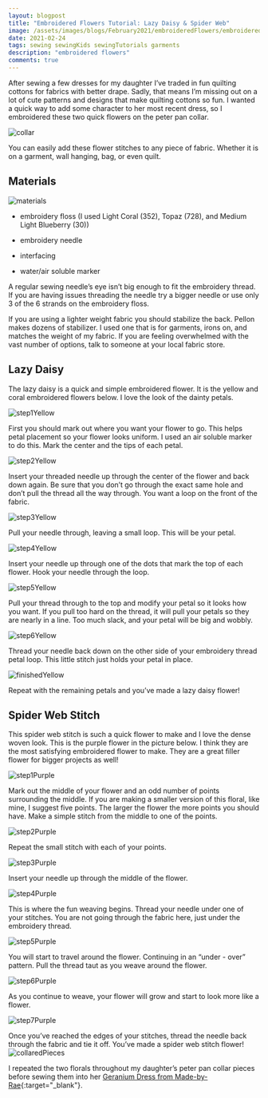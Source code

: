 ```yaml
---
layout: blogpost
title: "Embroidered Flowers Tutorial: Lazy Daisy & Spider Web"
image: /assets/images/blogs/February2021/embroideredFlowers/embroideredFlowersMain.jpg
date: 2021-02-24
tags: sewing sewingKids sewingTutorials garments
description: "embroidered flowers"
comments: true
---
```


After sewing a few dresses for my daughter I’ve traded in fun quilting cottons for fabrics with better drape. Sadly, that means I’m missing out on a lot of cute patterns and designs that make quilting cottons so fun. I wanted a quick way to add some character to her most recent dress, so I embroidered these two quick flowers on the peter pan collar. 

![collar](/assets/images/blogs/February2021/embroideredFlowers/collarDress.jpg)

You can easily add these flower stitches to any piece of fabric. Whether it is on a garment, wall hanging, bag, or even quilt. 

## Materials

![materials](/assets/images/blogs/February2021/embroideredFlowers/materials.jpg)

* embroidery floss (I used Light Coral (352), Topaz (728), and Medium Light Blueberry (30))

* embroidery needle 

* interfacing 

* water/air soluble marker

A regular sewing needle’s eye isn’t big enough to fit the embroidery thread. If you are having issues threading the needle try a bigger needle or use only 3 of the 6 strands on the embroidery floss.

If you are using a lighter weight fabric you should stabilize the back. Pellon makes dozens of stabilizer. I used one that is for garments, irons on, and matches the weight of my fabric. If you are feeling overwhelmed with the vast number of options, talk to someone at your local fabric store.

## Lazy Daisy

The lazy daisy is a quick and simple embroidered flower. It is the yellow and coral embroidered flowers below. I love the look of the dainty petals.

![step1Yellow](/assets/images/blogs/February2021/embroideredFlowers/step1First.jpg)

First you should mark out where you want your flower to go. This helps petal placement so your flower looks uniform. I used an air soluble marker to do this. Mark the center and the tips of each petal. 

![step2Yellow](/assets/images/blogs/February2021/embroideredFlowers/step2First.jpg)

Insert your threaded needle up through the center of the flower and back down again. Be sure that you don’t go through the exact same hole and don’t pull the thread all the way through. You want a loop on the front of the fabric.

![step3Yellow](/assets/images/blogs/February2021/embroideredFlowers/step3First.jpg)

Pull your needle through, leaving a small loop. This will be your petal.

![step4Yellow](/assets/images/blogs/February2021/embroideredFlowers/step4First.jpg)

Insert your needle up through one of the dots that mark the top of each flower. Hook your needle through the loop. 

![step5Yellow](/assets/images/blogs/February2021/embroideredFlowers/step5First.jpg)

Pull your thread through to the top and modify your petal so it looks how you want. If you pull too hard on the thread, it will pull your petals so they are nearly in a line. Too much slack, and your petal will be big and wobbly. 

![step6Yellow](/assets/images/blogs/February2021/embroideredFlowers/step6First.jpg)

Thread your needle back down on the other side of your embroidery thread petal loop. This little stitch just holds your petal in place. 

![finishedYellow](/assets/images/blogs/February2021/embroideredFlowers/finishedFirst.jpg)

Repeat with the remaining petals and you’ve made a lazy daisy flower!

## Spider Web Stitch

This spider web stitch is such a quick flower to make and I love the dense woven look. This is the purple flower in the picture below. I think they are the most satisfying embroidered flower to make. They are a great filler flower for bigger projects as well!

![step1Purple](/assets/images/blogs/February2021/embroideredFlowers/step1Second.jpg)

Mark out the middle of your flower and an odd number of points surrounding the middle. If you are making a smaller version of this floral, like mine, I suggest five points. The larger the flower the more points you should have. Make a simple stitch from the middle to one of the points. 

![step2Purple](/assets/images/blogs/February2021/embroideredFlowers/step2Second.jpg)

Repeat the small stitch with each of your points. 

![step3Purple](/assets/images/blogs/February2021/embroideredFlowers/step3Second.jpg)

Insert your needle up through the middle of the flower.

![step4Purple](/assets/images/blogs/February2021/embroideredFlowers/step4Second.jpg)

This is where the fun weaving begins. Thread your needle under one of your stitches. You are not going through the fabric here, just under the embroidery thread.

![step5Purple](/assets/images/blogs/February2021/embroideredFlowers/step5Second.jpg)

You will start to travel around the flower. Continuing in an “under - over” pattern. Pull the thread taut as you weave around the flower.  

![step6Purple](/assets/images/blogs/February2021/embroideredFlowers/step6Second.jpg)

As you continue to weave, your flower will grow and start to look more like a flower. 

![step7Purple](/assets/images/blogs/February2021/embroideredFlowers/step7Second.jpg)

Once you’ve reached the edges of your stitches, thread the needle back through the fabric and tie it off. You’ve made a spider web stitch flower!
![collaredPieces](/assets/images/blogs/February2021/embroideredFlowers/collaredPieces.jpg)

I repeated the two florals throughout my daughter’s peter pan collar pieces before sewing them into her [Geranium Dress from Made-by-Rae](https://shop.made-by-rae.com/products/geranium-dress){:target="_blank"}. 
